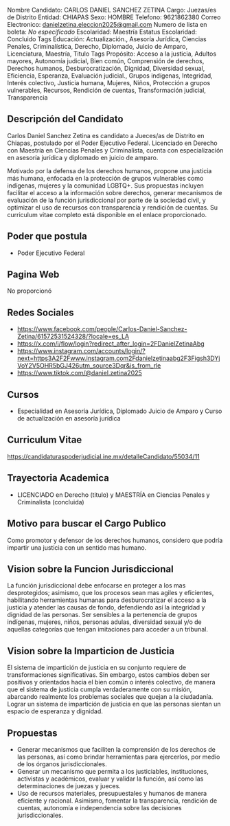 Nombre Candidato: CARLOS DANIEL SANCHEZ ZETINA
Cargo: Juezas/es de Distrito
Entidad: CHIAPAS
Sexo: HOMBRE
Telefono: 9621862380
Correo Electronico: danielzetina.eleccion2025@gmail.com
Numero de lista en boleta: *No especificado*
Escolaridad: Maestría
Estatus Escolaridad: Concluido
Tags Educación: Actualización., Asesoría Jurídica, Ciencias Penales, Criminalística, Derecho, Diplomado, Juicio de Amparo, Licenciatura, Maestría, Titulo
Tags Propósito: Acceso a la justicia, Adultos mayores, Autonomía judicial, Bien común, Comprensión de derechos, Derechos humanos, Desburocratización, Dignidad, Diversidad sexual, Eficiencia, Esperanza, Evaluación judicial., Grupos indígenas, Integridad, Interés colectivo, Justicia humana, Mujeres, Niños, Protección a grupos vulnerables, Recursos, Rendición de cuentas, Transformación judicial, Transparencia


## Descripción del Candidato 

Carlos Daniel Sanchez Zetina es candidato a Jueces/as de Distrito en Chiapas, postulado por el Poder Ejecutivo Federal. Licenciado en Derecho con Maestría en Ciencias Penales y Criminalista, cuenta con especialización en asesoría jurídica y diplomado en juicio de amparo. 

Motivado por la defensa de los derechos humanos, propone una justicia más humana, enfocada en la protección de grupos vulnerables como indígenas, mujeres y la comunidad LGBTQ+. Sus propuestas incluyen facilitar el acceso a la información sobre derechos, generar mecanismos de evaluación de la función jurisdiccional por parte de la sociedad civil, y optimizar el uso de recursos con transparencia y rendición de cuentas. Su curriculum vitae completo está disponible en el enlace proporcionado.


## Poder que postula

- Poder Ejecutivo Federal


## Pagina Web

No proporcionó


## Redes Sociales

- https://www.facebook.com/people/Carlos-Daniel-Sanchez-Zetina/61572531524328/?locale=es_LA
- https://x.com/i/flow/login?redirect_after_login=2FDanielZetinaAbg
- https://www.instagram.com/accounts/login/?next=https3A2F2Fwww.instagram.com2Fdanielzetinaabg2F3Figsh3DYjVoY2V5OHR5bGJ426utm_source3Dqr&is_from_rle
- https://www.tiktok.com/@daniel.zetina2025


## Cursos

- Especialidad en Asesoría Jurídica, Diplomado Juicio de Amparo y Curso de actualización en asesoría jurídica


## Curriculum Vitae

https://candidaturaspoderjudicial.ine.mx/detalleCandidato/55034/11


## Trayectoria Academica

- LICENCIADO en Derecho (titulo) y MAESTRÍA en Ciencias Penales y Criminalista (concluida)


## Motivo para buscar el Cargo Publico

Como promotor y defensor de los derechos humanos, considero que podría impartir una justicia con un sentido mas humano.


## Vision sobre la Funcion Jurisdiccional

La función jurisdiccional debe enfocarse en proteger a los mas desprotegidos; asimismo, que los procesos sean mas agiles y eficientes, habilitando herramientas humanas para desburocratizar el acceso a la justicia y atender las causas de fondo, defendiendo así la integridad y dignidad de las personas. Ser sensibles a la pertenencia de grupos indígenas, mujeres, niños, personas adulas, diversidad sexual y/o de aquellas categorías que tengan imitaciones para acceder a un tribunal.


## Vision sobre la Imparticion de Justicia

El sistema de impartición de justicia en su conjunto requiere de transformaciones significativas. Sin embargo, estos cambios deben ser positivos y orientados hacia el bien común o interés colectivo, de manera que el sistema de justicia cumpla verdaderamente con su misión, abarcando realmente los problemas sociales que quejan a la ciudadanía. Lograr un sistema de impartición de justicia en que las personas sientan un espacio de esperanza y dignidad.


## Propuestas

- Generar mecanismos que faciliten la comprensión de los derechos de las personas, así como brindar herramientas para ejercerlos, por medio de los órganos jurisdiccionales.
- Generar un mecanismo que permita a los justiciables, instituciones, activistas y académicos, evaluar y validar la función, así como las determinaciones de juezas y jueces.
- Uso de recursos materiales, presupuestales y humanos de manera eficiente y racional. Asimismo, fomentar la transparencia, rendición de cuentas, autonomía e independencia sobre las decisiones jurisdiccionales.

